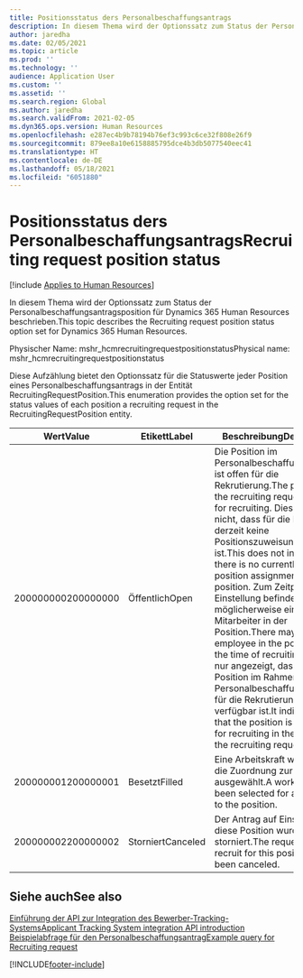 ```yaml
---
title: Positionsstatus ders Personalbeschaffungsantrags
description: In diesem Thema wird der Optionssatz zum Status der Personalbeschaffungsantragsposition für Dynamics 365 Human Resources beschrieben.
author: jaredha
ms.date: 02/05/2021
ms.topic: article
ms.prod: ''
ms.technology: ''
audience: Application User
ms.custom: ''
ms.assetid: ''
ms.search.region: Global
ms.author: jaredha
ms.search.validFrom: 2021-02-05
ms.dyn365.ops.version: Human Resources
ms.openlocfilehash: e287ec4b9b78194b76ef3c993c6ce32f808e26f9
ms.sourcegitcommit: 879ee8a10e6158885795dce4b3db5077540eec41
ms.translationtype: HT
ms.contentlocale: de-DE
ms.lasthandoff: 05/18/2021
ms.locfileid: "6051880"
---
```

# <a name="recruiting-request-position-status"></a><span data-ttu-id="8fe4e-103">Positionsstatus ders Personalbeschaffungsantrags</span><span class="sxs-lookup"><span data-stu-id="8fe4e-103">Recruiting request position status</span></span>

[!include [Applies to Human Resources](../includes/applies-to-hr.md)]

<span data-ttu-id="8fe4e-104">In diesem Thema wird der Optionssatz zum Status der Personalbeschaffungsantragsposition für Dynamics 365 Human Resources beschrieben.</span><span class="sxs-lookup"><span data-stu-id="8fe4e-104">This topic describes the Recruiting request position status option set for Dynamics 365 Human Resources.</span></span>

<span data-ttu-id="8fe4e-105">Physischer Name: mshr_hcmrecruitingrequestpositionstatus</span><span class="sxs-lookup"><span data-stu-id="8fe4e-105">Physical name: mshr_hcmrecruitingrequestpositionstatus</span></span>

<span data-ttu-id="8fe4e-106">Diese Aufzählung bietet den Optionssatz für die Statuswerte jeder Position eines Personalbeschaffungsantrags in der Entität RecruitingRequestPosition.</span><span class="sxs-lookup"><span data-stu-id="8fe4e-106">This enumeration provides the option set for the status values of each position a recruiting request in the RecruitingRequestPosition entity.</span></span>

| <span data-ttu-id="8fe4e-107">Wert</span><span class="sxs-lookup"><span data-stu-id="8fe4e-107">Value</span></span> | <span data-ttu-id="8fe4e-108">Etikett</span><span class="sxs-lookup"><span data-stu-id="8fe4e-108">Label</span></span> | <span data-ttu-id="8fe4e-109">Beschreibung</span><span class="sxs-lookup"><span data-stu-id="8fe4e-109">Description</span></span> |
| --- | --- | --- |
| <span data-ttu-id="8fe4e-110">200000000</span><span class="sxs-lookup"><span data-stu-id="8fe4e-110">200000000</span></span> | <span data-ttu-id="8fe4e-111">Öffentlich</span><span class="sxs-lookup"><span data-stu-id="8fe4e-111">Open</span></span> | <span data-ttu-id="8fe4e-112">Die Position im Personalbeschaffungsantrag ist offen für die Rekrutierung.</span><span class="sxs-lookup"><span data-stu-id="8fe4e-112">The position in the recruiting request is open for recruiting.</span></span> <span data-ttu-id="8fe4e-113">Dies bedeutet nicht, dass für die Position derzeit keine Positionszuweisung aktiv ist.</span><span class="sxs-lookup"><span data-stu-id="8fe4e-113">This does not indicate that there is no currently active position assignment for the position.</span></span> <span data-ttu-id="8fe4e-114">Zum Zeitpunkt der Einstellung befindet sich möglicherweise ein Mitarbeiter in der Position.</span><span class="sxs-lookup"><span data-stu-id="8fe4e-114">There may be an employee in the position at the time of recruiting.</span></span> <span data-ttu-id="8fe4e-115">Es wird nur angezeigt, dass die Position im Rahmen des Personalbeschaffungsantrags für die Rekrutierung verfügbar ist.</span><span class="sxs-lookup"><span data-stu-id="8fe4e-115">It indicates only that the position is available for recruiting in the context of the recruiting request.</span></span> |
| <span data-ttu-id="8fe4e-116">200000001</span><span class="sxs-lookup"><span data-stu-id="8fe4e-116">200000001</span></span> | <span data-ttu-id="8fe4e-117">Besetzt</span><span class="sxs-lookup"><span data-stu-id="8fe4e-117">Filled</span></span> | <span data-ttu-id="8fe4e-118">Eine Arbeitskraft wurde für die Zuordnung zur Position ausgewählt.</span><span class="sxs-lookup"><span data-stu-id="8fe4e-118">A worker has been selected for assignment to the position.</span></span> |
| <span data-ttu-id="8fe4e-119">200000002</span><span class="sxs-lookup"><span data-stu-id="8fe4e-119">200000002</span></span> | <span data-ttu-id="8fe4e-120">Storniert</span><span class="sxs-lookup"><span data-stu-id="8fe4e-120">Canceled</span></span> | <span data-ttu-id="8fe4e-121">Der Antrag auf Einstellung für diese Position wurde storniert.</span><span class="sxs-lookup"><span data-stu-id="8fe4e-121">The request to recruit for this position has been canceled.</span></span> |

## <a name="see-also"></a><span data-ttu-id="8fe4e-122">Siehe auch</span><span class="sxs-lookup"><span data-stu-id="8fe4e-122">See also</span></span>

[<span data-ttu-id="8fe4e-123">Einführung der API zur Integration des Bewerber-Tracking-Systems</span><span class="sxs-lookup"><span data-stu-id="8fe4e-123">Applicant Tracking System integration API introduction</span></span>](hr-admin-integration-ats-api-introduction.md)<br>
[<span data-ttu-id="8fe4e-124">Beispielabfrage für den Personalbeschaffungsantrag</span><span class="sxs-lookup"><span data-stu-id="8fe4e-124">Example query for Recruiting request</span></span>](hr-admin-integration-ats-api-recruiting-request-example-query.md)


[!INCLUDE[footer-include](../includes/footer-banner.md)]